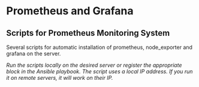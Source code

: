 # Prometheus and Grafana
## Scripts for Prometheus Monitoring System

Several scripts for automatic installation of prometheus, node_exporter and grafana on the server.

*Run the scripts locally on the desired server or register the appropriate block in the Ansible playbook.*
*The script uses a local IP address. If you run it on remote servers, it will work on their IP.*
